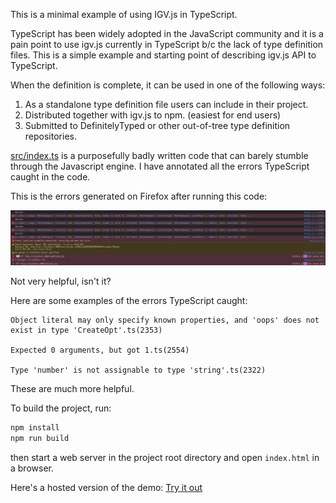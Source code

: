 
This is a minimal example of using IGV.js in TypeScript.

TypeScript has been widely adopted in the JavaScript community and it is a pain point to use igv.js currently in TypeScript b/c the lack of type definition files. This is a simple example and starting point of describing igv.js API to TypeScript.

When the definition is complete, it can be used in one of the following ways:

1. As a standalone type definition file users can include in their project.
2. Distributed together with igv.js to npm. (easiest for end users)
3. Submitted to DefinitelyTyped or other out-of-tree type definition repositories.

[src/index.ts](src/index.ts) is a purposefully badly written code that can barely stumble through the Javascript engine. I have annotated all the errors TypeScript caught in the code.

This is the errors generated on Firefox after running this code:

![Firefox console](img/firefox-console.png)

Not very helpful, isn't it?

Here are some examples of the errors TypeScript caught:

```
Object literal may only specify known properties, and 'oops' does not exist in type 'CreateOpt'.ts(2353)

Expected 0 arguments, but got 1.ts(2554)

Type 'number' is not assignable to type 'string'.ts(2322)
```

These are much more helpful.


To build the project, run:

```bash
npm install
npm run build
```

then start a web server in the project root directory and open `index.html` in a browser.

Here's a hosted version of the demo:
[Try it out](https://blob.yumechi.jp/pub/igvjs-ts-demo/index.html)